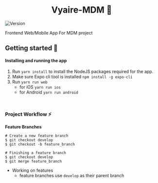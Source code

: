 <h1 align="center">Vyaire-MDM 👋</h1>
<p>
  <img alt="Version" src="https://img.shields.io/badge/version-0.1.0-blue.svg?cacheSeconds=2592000" />
</p>

Frontend Web/Mobile App For MDM project
&nbsp;

## Getting started :raised_hands:

#### Installing and running the app
1. Run ``yarn install`` to install the NodeJS packages required for the app.
2. Make sure Expo cli tool is installed ``npm install -g expo-cli``
3. Run ``yarn run web`` 
    - for iOS ``yarn run ios``
    - for Android ``yarn run android``

&nbsp;

### Project Workflow :zap:

**Feature Branches**

```shell
# Create a new feature branch
$ git checkout develop
$ git checkout -b feature_branch
```

```shell
# Finishing a feature branch
$ git checkout develop
$ git merge feature_branch
```

- Working on features
  - feature branches use `develop` as their parent branch
